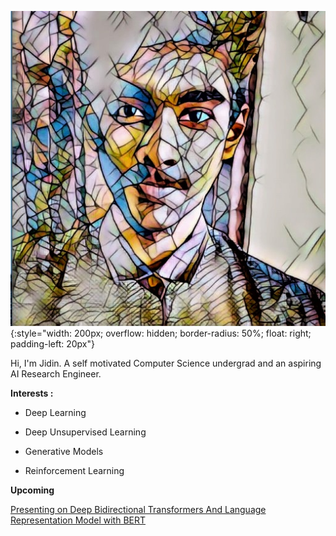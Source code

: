 

![Jidin Dinesh](/img/dp.jpeg){:style="width: 200px; overflow: hidden; border-radius: 50%; float: right; padding-left: 20px"}

Hi, I'm Jidin.
A self motivated Computer Science undergrad and an aspiring AI Research Engineer. 

**Interests :**

* Deep Learning 

* Deep Unsupervised Learning
               
* Generative Models

* Reinforcement Learning

**Upcoming**

[Presenting on Deep Bidirectional Transformers And Language Representation Model with BERT](https://twimlai.com/meetups/bert-pre-training-of-deep-bidirectional-transformers-for-language-understanding/)

<div style="margin: 150px;"></div>
